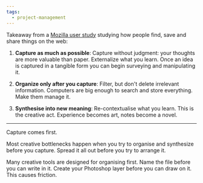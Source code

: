 ```yaml
---
tags:
  - project-management
---
```

Takeaway from a [Mozilla user study](https://blog.mozilla.org/ux/2012/03/what-makes-people-share-information/) studying how people find, save and share things on the web:

1. **Capture as much as possible**:
   Capture without judgment: your thoughts are more valuable than paper. Externalize what you learn. Once an idea is captured in a tangible form you can begin surveying and manipulating it.

2. **Organize only after you capture**:
   Filter, but don't delete irrelevant information. Computers are big enough to search and store everything. Make them manage it.

3. **Synthesise into new meaning**:
   Re-contextualise what you learn. This is the creative act. Experience becomes art, notes become a novel.

---

Capture comes first.

Most creative bottlenecks happen when you try to organise and synthesize before you capture. Spread it all out before you try to arrange it.

Many creative tools are designed for organising first. Name the file before you can write in it. Create your Photoshop layer before you can draw on it. This causes friction.
